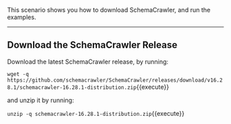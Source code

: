 This scenario shows you how to download SchemaCrawler, and run the examples.

-----

## Download the SchemaCrawler Release
Download the latest SchemaCrawler release, by running:

`wget -q  https://github.com/schemacrawler/SchemaCrawler/releases/download/v16.28.1/schemacrawler-16.28.1-distribution.zip`{{execute}}

and unzip it by running:

`unzip -q schemacrawler-16.28.1-distribution.zip`{{execute}}
